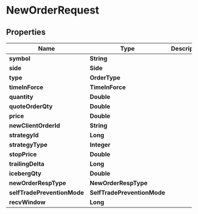 

# NewOrderRequest


## Properties

| Name | Type | Description | Notes |
|------------ | ------------- | ------------- | -------------|
|**symbol** | **String** |  |  |
|**side** | **Side** |  |  |
|**type** | **OrderType** |  |  |
|**timeInForce** | **TimeInForce** |  |  [optional] |
|**quantity** | **Double** |  |  [optional] |
|**quoteOrderQty** | **Double** |  |  [optional] |
|**price** | **Double** |  |  [optional] |
|**newClientOrderId** | **String** |  |  [optional] |
|**strategyId** | **Long** |  |  [optional] |
|**strategyType** | **Integer** |  |  [optional] |
|**stopPrice** | **Double** |  |  [optional] |
|**trailingDelta** | **Long** |  |  [optional] |
|**icebergQty** | **Double** |  |  [optional] |
|**newOrderRespType** | **NewOrderRespType** |  |  [optional] |
|**selfTradePreventionMode** | **SelfTradePreventionMode** |  |  [optional] |
|**recvWindow** | **Long** |  |  [optional] |



